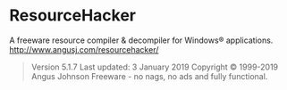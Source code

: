 # ResourceHacker
A freeware resource compiler &amp; decompiler for Windows® applications. http://www.angusj.com/resourcehacker/
> Version 5.1.7
> Last updated: 3 January 2019
> Copyright © 1999-2019 Angus Johnson
> Freeware - no nags, no ads and fully functional.
